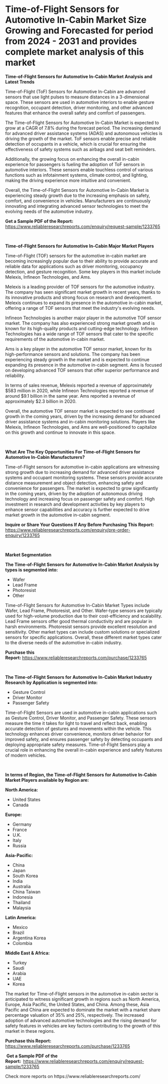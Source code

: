 <p><h1>Time-of-Flight Sensors for Automotive In-Cabin Market Size Growing and Forecasted for period from 2024 - 2031 and provides complete market analysis of this market</h1></p><p><strong>Time-of-Flight Sensors for Automotive In-Cabin Market Analysis and Latest Trends</strong></p>
<p><p>Time-of-Flight (ToF) Sensors for Automotive In-Cabin are advanced sensors that use light pulses to measure distances in a 3-dimensional space. These sensors are used in automotive interiors to enable gesture recognition, occupant detection, driver monitoring, and other advanced features that enhance the overall safety and comfort of passengers.</p><p>The Time-of-Flight Sensors for Automotive In-Cabin Market is expected to grow at a CAGR of 7.8% during the forecast period. The increasing demand for advanced driver assistance systems (ADAS) and autonomous vehicles is driving the growth of the market. ToF sensors enable precise and reliable detection of occupants in a vehicle, which is crucial for ensuring the effectiveness of safety systems such as airbags and seat belt reminders.</p><p>Additionally, the growing focus on enhancing the overall in-cabin experience for passengers is fueling the adoption of ToF sensors in automotive interiors. These sensors enable touchless control of various functions such as infotainment systems, climate control, and lighting, making the driving experience more intuitive and convenient.</p><p>Overall, the Time-of-Flight Sensors for Automotive In-Cabin Market is experiencing steady growth due to the increasing emphasis on safety, comfort, and convenience in vehicles. Manufacturers are continuously innovating and integrating advanced sensor technologies to meet the evolving needs of the automotive industry.</p></p>
<p><strong>Get a Sample PDF of the Report:&nbsp;</strong> <a href="https://www.reliableresearchreports.com/enquiry/request-sample/1233765">https://www.reliableresearchreports.com/enquiry/request-sample/1233765</a></p>
<p>&nbsp;</p>
<p><strong>Time-of-Flight Sensors for Automotive In-Cabin Major Market Players</strong></p>
<p><p>Time-of-Flight (TOF) sensors for the automotive in-cabin market are becoming increasingly popular due to their ability to provide accurate and reliable data for applications such as driver monitoring, occupancy detection, and gesture recognition. Some key players in this market include Melexis, Infineon Technologies, and Ams.</p><p>Melexis is a leading provider of TOF sensors for the automotive industry. The company has seen significant market growth in recent years, thanks to its innovative products and strong focus on research and development. Melexis continues to expand its presence in the automotive in-cabin market, offering a range of TOF sensors that meet the industry's evolving needs.</p><p>Infineon Technologies is another major player in the automotive TOF sensor market. The company has also experienced strong market growth and is known for its high-quality products and cutting-edge technology. Infineon Technologies has a wide range of TOF sensors that cater to the specific requirements of the automotive in-cabin market.</p><p>Ams is a key player in the automotive TOF sensor market, known for its high-performance sensors and solutions. The company has been experiencing steady growth in the market and is expected to continue expanding its presence in the automotive in-cabin segment. Ams is focused on developing advanced TOF sensors that offer superior performance and reliability.</p><p>In terms of sales revenue, Melexis reported a revenue of approximately $583 million in 2020, while Infineon Technologies reported a revenue of around $9.1 billion in the same year. Ams reported a revenue of approximately $2.3 billion in 2020.</p><p>Overall, the automotive TOF sensor market is expected to see continued growth in the coming years, driven by the increasing demand for advanced driver assistance systems and in-cabin monitoring solutions. Players like Melexis, Infineon Technologies, and Ams are well-positioned to capitalize on this growth and continue to innovate in this space.</p></p>
<p>&nbsp;</p>
<p><strong>What Are The Key Opportunities For Time-of-Flight Sensors for Automotive In-Cabin Manufacturers?</strong></p>
<p><p>Time-of-Flight sensors for automotive in-cabin applications are witnessing strong growth due to increasing demand for advanced driver assistance systems and occupant monitoring systems. These sensors provide accurate distance measurement and object detection, enhancing safety and convenience for passengers. The market is expected to grow significantly in the coming years, driven by the adoption of autonomous driving technology and increasing focus on passenger safety and comfort. High investment in research and development activities by key players to enhance sensor capabilities and accuracy is further expected to drive market growth in the automotive in-cabin segment.</p></p>
<p><strong>Inquire or Share Your Questions If Any Before Purchasing This Report:</strong> <a href="https://www.reliableresearchreports.com/enquiry/pre-order-enquiry/1233765">https://www.reliableresearchreports.com/enquiry/pre-order-enquiry/1233765</a></p>
<p>&nbsp;</p>
<p><strong>Market Segmentation</strong></p>
<p><strong>The Time-of-Flight Sensors for Automotive In-Cabin Market Analysis by types is segmented into:</strong></p>
<p><ul><li>Wafer</li><li>Lead Frame</li><li>Photoresist</li><li>Other</li></ul></p>
<p><p>Time-of-Flight Sensors for Automotive In-Cabin Market Types include Wafer, Lead Frame, Photoresist, and Other. Wafer-type sensors are typically used for high-volume production due to their cost-efficiency and scalability. Lead Frame sensors offer good thermal conductivity and are popular in harsh environments. Photoresist sensors provide excellent resolution and sensitivity. Other market types can include custom solutions or specialized sensors for specific applications. Overall, these different market types cater to the diverse needs of the automotive in-cabin industry.</p></p>
<p><strong>Purchase this Report:&nbsp;</strong><a href="https://www.reliableresearchreports.com/purchase/1233765">https://www.reliableresearchreports.com/purchase/1233765</a></p>
<p>&nbsp;</p>
<p><strong>The Time-of-Flight Sensors for Automotive In-Cabin Market Industry Research by Application is segmented into:</strong></p>
<p><ul><li>Gesture Control</li><li>Driver Monitor</li><li>Passenger Safety</li></ul></p>
<p><p>Time-of-Flight Sensors are used in automotive in-cabin applications such as Gesture Control, Driver Monitor, and Passenger Safety. These sensors measure the time it takes for light to travel and reflect back, enabling accurate detection of gestures and movements within the vehicle. This technology enhances driver convenience, monitors driver behavior for improved safety, and ensures passenger safety by detecting occupants and deploying appropriate safety measures. Time-of-Flight Sensors play a crucial role in enhancing the overall in-cabin experience and safety features of modern vehicles.</p></p>
<p>&nbsp;</p>
<p><strong>In terms of Region, the Time-of-Flight Sensors for Automotive In-Cabin Market Players available by Region are:</strong></p>
<p>
    <p> <strong> North America: </strong>
        <ul>
            <li>United States</li>
            <li>Canada</li>
        </ul>
        </p> 
    <p> <strong> Europe: </strong>
        <ul>
            <li>Germany</li>
            <li>France</li>
            <li>U.K.</li>
            <li>Italy</li>
            <li>Russia</li>
        </ul>
        </p> 
    <p> <strong> Asia-Pacific: </strong>
        <ul>
            <li>China</li>
            <li>Japan</li>
            <li>South Korea</li>
            <li>India</li>
            <li>Australia</li>
            <li>China Taiwan</li>
            <li>Indonesia</li>
            <li>Thailand</li>
            <li>Malaysia</li>
        </ul>
        </p> 
    <p> <strong> Latin America: </strong>
        <ul>
            <li>Mexico</li>
            <li>Brazil</li>
            <li>Argentina Korea</li>
            <li>Colombia</li>
        </ul>
        </p> 
    <p> <strong> Middle East & Africa: </strong>
        <ul>
            <li>Turkey</li>
            <li>Saudi</li>
            <li>Arabia</li>
            <li>UAE</li>
            <li>Korea</li>
        </ul>
    </p>
    </p>
<p><p>The market for Time-of-Flight sensors in the automotive in-cabin sector is anticipated to witness significant growth in regions such as North America, Europe, Asia Pacific, the United States, and China. Among these, Asia Pacific and China are expected to dominate the market with a market share percentage valuation of 35% and 25%, respectively. The increased adoption of advanced automotive technologies and the rising demand for safety features in vehicles are key factors contributing to the growth of this market in these regions.</p></p>
<p><strong>Purchase this Report: </strong><a href="https://www.reliableresearchreports.com/purchase/1233765">https://www.reliableresearchreports.com/purchase/1233765</a></p>
<p>&nbsp;<strong>Get a Sample PDF of the Report:&nbsp;&nbsp;</strong><a href="https://www.reliableresearchreports.com/enquiry/request-sample/1233765">https://www.reliableresearchreports.com/enquiry/request-sample/1233765</a></p>
<p><strong></strong></p>
<p>Check more reports on https://www.reliableresearchreports.com/</p>